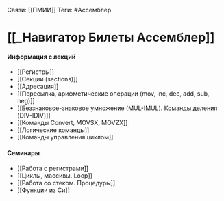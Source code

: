 Связи: [[ПМИИ]]
Теги: #Ассемблер 

# [[_Навигатор Билеты Ассемблер]]

#### Информация с лекций
- [[Регистры]]
- [[Секции (sections)]]
- [[Адресация]]
- [[Пересылка, арифметические операции (mov, inc, dec, add, sub, neg)]]
- [[Беззнаковое-знаковое умножение (MUL-IMUL). Команды деления (DIV-IDIV)]]
- [[Команды Convert, MOVSX, MOVZX]] 
- [[Логические команды]] 
- [[Команды управления циклом]]

#### Семинары
- [[Работа с регистрами]]
- [[Циклы, массивы. Loop]]
- [[Работа со стеком. Процедуры]]
- [[Функции из Си]]
